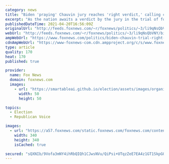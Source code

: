 ```yaml
---
category: news
title: "Biden 'praying' Chauvin jury reaches 'right verdict,' calling case 'overwhelming'"
excerpt: "As the nation awaits a verdict by the jury in the trial of former Minneapolis police officer Derek Chauvin, President Biden said on Tuesday he is \"praying the verdict is the right verdict.\""
publishedDateTime: 2021-04-20T16:56:09Z
originalUrl: "http://feeds.foxnews.com/~r/foxnews/politics/~3/li9qNsQbVNY/biden-chauvin-trial-right-verdict-overwhelming"
webUrl: "http://feeds.foxnews.com/~r/foxnews/politics/~3/li9qNsQbVNY/biden-chauvin-trial-right-verdict-overwhelming"
ampWebUrl: "https://www.foxnews.com/politics/biden-chauvin-trial-right-verdict-overwhelming.amp"
cdnAmpWebUrl: "https://www-foxnews-com.cdn.ampproject.org/c/s/www.foxnews.com/politics/biden-chauvin-trial-right-verdict-overwhelming.amp"
type: article
quality: 170
heat: 170
published: true

provider:
  name: Fox News
  domain: foxnews.com
  images:
    - url: "https://smartableai.github.io/election/assets/images/organizations/foxnews.com-50x50.jpg"
      width: 50
      height: 50

topics:
  - Election
  - Republican Voice

images:
  - url: "https://a57.foxnews.com/static.foxnews.com/foxnews.com/content/uploads/2019/03/340/340/PaulSteinhauser.jpg?ve=1&tl=1"
    width: 340
    height: 340
    isCached: true

secured: "sQXNIb/9Vofa3mNY4ihRbQIQh1CJwsNVu/QiPsi+UTqzZeE7EA4z1GT1SkpGO1PEYPbssO7hR2aTGByowGnsFIik0FZ1fyvKZSh24dhK75qv2zNG9//kAXQ9fUk1t8Xpcd0FalrVZGmvm2d/oBjS8G6Mm4+Yx7hixWwcS3+NaX/vCGH1eHoOSBr4m4OcNgJuIse5GQ74dR1kBNN+mqyu3i3X8VBIOW7n30spZXoOfpvICvocHHTwOBAdPPcghZSNCkdivdO0QiHV3gIF8tTDNUBHs5+hO0meV5bPgFhiS4x9zfL6kDyKs7BwrE2wZlhda+aOXb60/JzSwolXp23WXPLuXkaaLno60kcOmnmTfEc=;BGjazCyKGQhGy/QCro16fQ=="
---
```


